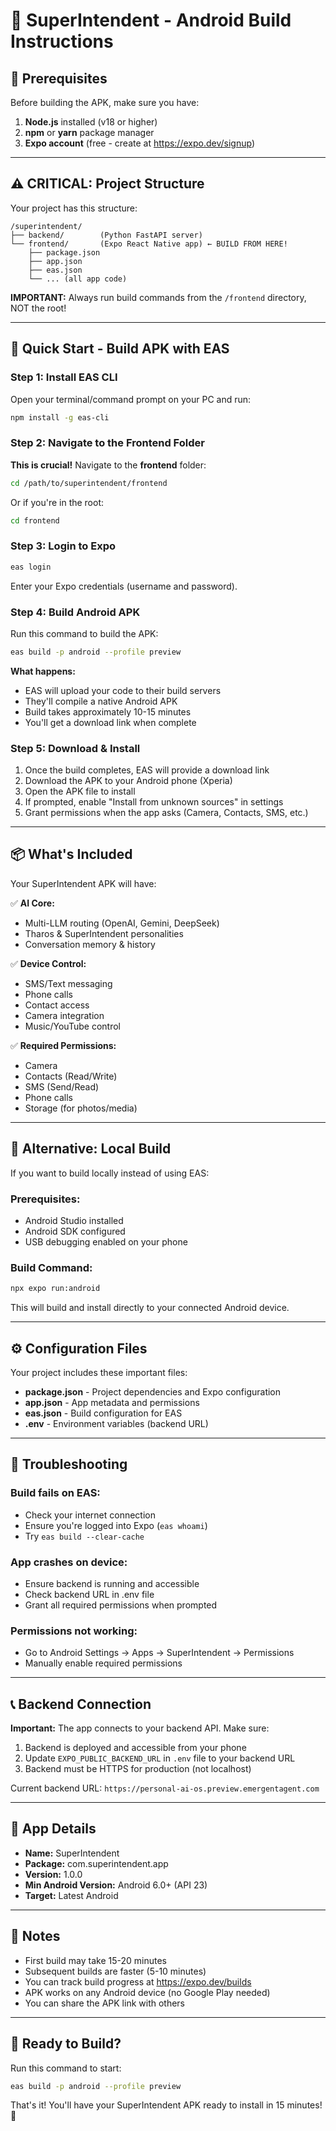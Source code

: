 # 📱 SuperIntendent - Android Build Instructions

## 🎯 Prerequisites

Before building the APK, make sure you have:

1. **Node.js** installed (v18 or higher)
2. **npm** or **yarn** package manager
3. **Expo account** (free - create at https://expo.dev/signup)

---

## ⚠️ CRITICAL: Project Structure

Your project has this structure:
```
/superintendent/
├── backend/        (Python FastAPI server)
└── frontend/       (Expo React Native app) ← BUILD FROM HERE!
    ├── package.json
    ├── app.json
    ├── eas.json
    └── ... (all app code)
```

**IMPORTANT:** Always run build commands from the `/frontend` directory, NOT the root!

---

## 🚀 Quick Start - Build APK with EAS

### Step 1: Install EAS CLI

Open your terminal/command prompt on your PC and run:

```bash
npm install -g eas-cli
```

### Step 2: Navigate to the Frontend Folder

**This is crucial!** Navigate to the **frontend** folder:

```bash
cd /path/to/superintendent/frontend
```

Or if you're in the root:
```bash
cd frontend
```

### Step 3: Login to Expo

```bash
eas login
```

Enter your Expo credentials (username and password).

### Step 4: Build Android APK

Run this command to build the APK:

```bash
eas build -p android --profile preview
```

**What happens:**
- EAS will upload your code to their build servers
- They'll compile a native Android APK
- Build takes approximately 10-15 minutes
- You'll get a download link when complete

### Step 5: Download & Install

1. Once the build completes, EAS will provide a download link
2. Download the APK to your Android phone (Xperia)
3. Open the APK file to install
4. If prompted, enable "Install from unknown sources" in settings
5. Grant permissions when the app asks (Camera, Contacts, SMS, etc.)

---

## 📦 What's Included

Your SuperIntendent APK will have:

✅ **AI Core:**
- Multi-LLM routing (OpenAI, Gemini, DeepSeek)
- Tharos & SuperIntendent personalities
- Conversation memory & history

✅ **Device Control:**
- SMS/Text messaging
- Phone calls
- Contact access
- Camera integration
- Music/YouTube control

✅ **Required Permissions:**
- Camera
- Contacts (Read/Write)
- SMS (Send/Read)
- Phone calls
- Storage (for photos/media)

---

## 🔧 Alternative: Local Build

If you want to build locally instead of using EAS:

### Prerequisites:
- Android Studio installed
- Android SDK configured
- USB debugging enabled on your phone

### Build Command:
```bash
npx expo run:android
```

This will build and install directly to your connected Android device.

---

## ⚙️ Configuration Files

Your project includes these important files:

- **package.json** - Project dependencies and Expo configuration
- **app.json** - App metadata and permissions
- **eas.json** - Build configuration for EAS
- **.env** - Environment variables (backend URL)

---

## 🐛 Troubleshooting

### Build fails on EAS:
- Check your internet connection
- Ensure you're logged into Expo (`eas whoami`)
- Try `eas build --clear-cache`

### App crashes on device:
- Ensure backend is running and accessible
- Check backend URL in .env file
- Grant all required permissions when prompted

### Permissions not working:
- Go to Android Settings → Apps → SuperIntendent → Permissions
- Manually enable required permissions

---

## 📞 Backend Connection

**Important:** The app connects to your backend API. Make sure:

1. Backend is deployed and accessible from your phone
2. Update `EXPO_PUBLIC_BACKEND_URL` in `.env` file to your backend URL
3. Backend must be HTTPS for production (not localhost)

Current backend URL: `https://personal-ai-os.preview.emergentagent.com`

---

## 🎨 App Details

- **Name:** SuperIntendent
- **Package:** com.superintendent.app
- **Version:** 1.0.0
- **Min Android Version:** Android 6.0+ (API 23)
- **Target:** Latest Android

---

## 📝 Notes

- First build may take 15-20 minutes
- Subsequent builds are faster (5-10 minutes)
- You can track build progress at https://expo.dev/builds
- APK works on any Android device (no Google Play needed)
- You can share the APK link with others

---

## 🚀 Ready to Build?

Run this command to start:

```bash
eas build -p android --profile preview
```

That's it! You'll have your SuperIntendent APK ready to install in 15 minutes! 🎉
